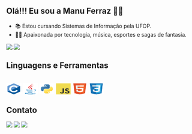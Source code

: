 ## Olá!!! Eu sou a Manu Ferraz 🙋‍♀️

- 📚 Estou cursando Sistemas de Informação pela UFOP.
- 👩‍💻 Apaixonada por tecnologia, música, esportes e sagas de fantasia.

<a href="https://github.com/emanuelleferraz">
  <img height=180cm align="center" src="https://github-readme-stats.vercel.app/api?username=emanuelleferraz&show_icons=true&theme=merko" />
</a>
<a href="https://github.com/emanuelleferraz">
  <img height=180cm align="center" src="https://github-readme-stats.vercel.app/api/top-langs?username=emanuelleferraz&layout=compact&langs_count=8&card_width=320&show_icons=true&theme=merko" />
</a>

## Linguagens e Ferramentas

<div style="display: inline_block"><br>
  <img align="center" alt="Manu-C" height="30" width="40" src="https://raw.githubusercontent.com/devicons/devicon/master/icons/c/c-original.svg">
  <img align="center" alt="Manu-Java" height="30" width="40" src="https://raw.githubusercontent.com/devicons/devicon/master/icons/java/java-original.svg">
  <img align="center" alt="Manu-Python" height="30" width="40" src="https://raw.githubusercontent.com/devicons/devicon/master/icons/python/python-original.svg">
  <img align="center" alt="Manu-Js" height="30" width="40" src="https://raw.githubusercontent.com/devicons/devicon/master/icons/javascript/javascript-original.svg">
  <img align="center" alt="Manu-HTML" height="30" width="40" src="https://raw.githubusercontent.com/devicons/devicon/master/icons/html5/html5-original.svg">
  <img align="center" alt="Manu-CSS" height="30" width="40" src="https://raw.githubusercontent.com/devicons/devicon/master/icons/css3/css3-original.svg">
</div>

## Contato

<div> 
  <a href="https://www.instagram.com/manuhferraz/" target="_blank"><img src="https://img.shields.io/badge/-Instagram-%23E4405F?style=for-the-badge&logo=instagram&logoColor=white" target="_blank"></a> 
  <a href = "mailto:emanuelle.ferrazlm@gmail.com"><img src="https://img.shields.io/badge/-Gmail-%23333?style=for-the-badge&logo=gmail&logoColor=red" target="_blank"></a>
  <a href="https://www.linkedin.com/in/emanuelle-ferraz-2a1277282/" target="_blank"><img src="https://img.shields.io/badge/-LinkedIn-%230077B5?style=for-the-badge&logo=linkedin&logoColor=white" target="_blank"></a> 
  
</div>

